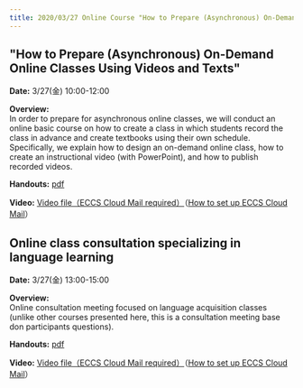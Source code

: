 ```yaml
---
title: 2020/03/27 Online Course "How to Prepare (Asynchronous) On-Demand Online Classes Using Videos and Texts" and "Online Class Consultation Meetings Specializing in Language Learning"
---
```


## "How to Prepare (Asynchronous) On-Demand Online Classes Using Videos and Texts"

**Date:** 3/27(金) 10:00-12:00 
  
  
**Overview:**  
In order to prepare for asynchronous online classes, we will conduct an online basic course on how to create a class in which students record the class in advance and create textbooks using their own schedule. Specifically, we explain how to design an on-demand online class, how to create an instructional video (with PowerPoint), and how to publish recorded videos.

**Handouts:** <a href="seminar_ondemand.pdf">pdf</a>  
  
  
**Video:** <a href="https://sites.google.com/g.ecc.u-tokyo.ac.jp/utelecon-movies/events/2020-03-27-1">Video file（ECCS Cloud Mail required）</a>（<a href="https://hwb.ecc.u-tokyo.ac.jp/wp/literacy/email/initialize/" target="_blank">How to set up ECCS Cloud Mail</a>）  


## Online class consultation specializing in language learning

**Date:** 3/27(金) 13:00-15:00  
  
  
**Overview:**  
Online consultation meeting focused on language acquisition classes (unlike other courses presented here, this is a consultation meeting base don participants questions).  
  
**Handouts:** <a href="talk_language_education.pdf">pdf</a>  

  
**Video:** <a href="https://sites.google.com/g.ecc.u-tokyo.ac.jp/utelecon-movies/events/2020-03-27-2">Video file（ECCS Cloud Mail required）</a>（<a href="https://hwb.ecc.u-tokyo.ac.jp/wp/literacy/email/initialize/" target="_blank">How to set up ECCS Cloud Mail</a>）  




